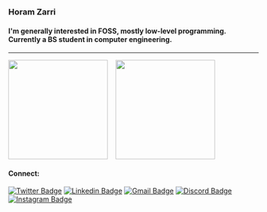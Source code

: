 ### Horam Zarri  

#### I'm generally interested in FOSS, mostly low-level programming. Currently a BS student in computer engineering.  

<hr />

<div style="display: flex; gap: 1rem;">
    <a href="https://github.com/horam-zarri/github-readme-stats">
        <img height=200 align="center" src="https://github-readme-stats.vercel.app/api?username=horam-zarri&theme=tokyonight" />
    </a>
    <a href="https://github.com/horam-zarri/convoychat">
        <img height=200 align="center" src="https://github-readme-stats.vercel.app/api/top-langs?username=horam-zarri&layout=compact&langs_count=8&card_width=320&theme=tokyonight" />
    </a>
</div>  

#### Connect: 
[![Twitter Badge](https://img.shields.io/badge/-Horam__Z-000000?style=flat-square&logo=x&logoColor=white&link=https://twitter.com/Horam_Z)](https://twitter.com/Horam_Z)  [![Linkedin Badge](https://img.shields.io/badge/-Horam_Zarri-blue?style=flat-square&logo=Linkedin&logoColor=white&link=https://www.linkedin.com/horam-zarri-443796284)](https://www.linkedin.com/in/horam-zarri-443796284) [![Gmail Badge](https://img.shields.io/badge/-horamzarri@gmail.com-c14438?style=flat-square&logo=Gmail&logoColor=white&link=mailto:horamzarri@gmail.com)](mailto:horamzarri@gmail.com) 
[![Discord Badge](https://img.shields.io/badge/-horam__zarri-5865f2?style=flat-square&logo=discord&logoColor=white)]() [![Instagram Badge](https://img.shields.io/badge/-Horam__Z-c039a6?style=flat-square&labelColor=c039a6&logo=instagram&logoColor=white&link=https://instagram.com/horam_z)](https://instagram.com/horam_z)

